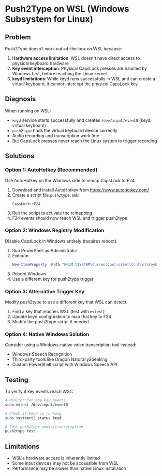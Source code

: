 # Push2Type on WSL (Windows Subsystem for Linux)

## Problem

Push2Type doesn't work out-of-the-box on WSL because:

1. **Hardware access limitation**: WSL doesn't have direct access to physical keyboard hardware
2. **Key event interception**: Physical CapsLock presses are handled by Windows first, before reaching the Linux kernel
3. **keyd limitations**: While keyd runs successfully in WSL and can create a virtual keyboard, it cannot intercept the physical CapsLock key

## Diagnosis

When running on WSL:
- `keyd` service starts successfully and creates `/dev/input/event0` (keyd virtual keyboard)
- `push2type` finds the virtual keyboard device correctly
- Audio recording and transcription work fine
- But CapsLock presses never reach the Linux system to trigger recording

## Solutions

### Option 1: AutoHotkey (Recommended)

Use AutoHotkey on the Windows side to remap CapsLock to F24:

1. Download and install AutoHotkey from https://www.autohotkey.com/
2. Create a script file `push2type.ahk`:
   ```autohotkey
   CapsLock::F24
   ```
3. Run the script to activate the remapping
4. F24 events should now reach WSL and trigger push2type

### Option 2: Windows Registry Modification

Disable CapsLock in Windows entirely (requires reboot):

1. Run PowerShell as Administrator
2. Execute:
   ```powershell
   New-ItemProperty -Path "HKLM:\SYSTEM\CurrentControlSet\Control\Keyboard Layout" -Name "Scancode Map" -PropertyType Binary -Value ([byte[]](0x00,0x00,0x00,0x00,0x00,0x00,0x00,0x00,0x02,0x00,0x00,0x00,0x00,0x00,0x3a,0x00,0x00,0x00,0x00,0x00))
   ```
3. Reboot Windows
4. Use a different key for push2type trigger

### Option 3: Alternative Trigger Key

Modify push2type to use a different key that WSL can detect:

1. Find a key that reaches WSL (test with `evtest`)
2. Update keyd configuration to map that key to F24
3. Modify the push2type script if needed

### Option 4: Native Windows Solution

Consider using a Windows-native voice transcription tool instead:
- Windows Speech Recognition
- Third-party tools like Dragon NaturallySpeaking
- Custom PowerShell script with Windows Speech API

## Testing

To verify if key events reach WSL:
```bash
# Monitor for any key events
sudo evtest /dev/input/event0

# Check if keyd is running
sudo systemctl status keyd

# Test push2type audio/transcription
push2type test
```

## Limitations

- WSL's hardware access is inherently limited
- Some input devices may not be accessible from WSL
- Performance may be slower than native Linux installation